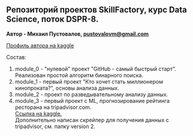 ## Репозиторий проектов SkillFactory, курс Data Science, поток DSPR-8.
**Автор - Михаил Пустовалов, pustovalovm@gmail.com**  

[Профиль автора на kaggle](https://www.kaggle.com/mikhailpustovalov)

Состав:  

1. module_0 - "нулевой" проект "GitHub - самый быстрый старт". Реализован простой алгоритм бинарного поиска.  
2. module_1 - первый проект "Кто хочет стать миллионером кинопроката?", основы анализа данных. 
3. module_2 - проект по разведывательному анализу данных.
4. module_3 - первый проект с ML, прогнозирование рейтинга ресторана на tripadvisor.com.\
[Ссылка на kaggle.](https://www.kaggle.com/mikhailpustovalov/mikhail-pustovalov-sf-tripadvisor-rating-v1 "Kaggle notebook")\
Дополнительно написан скрейпер для получения данных с tripadvisor, см. папку version 2.

